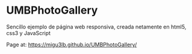 # UMBPhotoGallery
Sencillo ejemplo de página web responsiva, creada netamente en html5, css3 y JavaScript

Page at: https://migu3lb.github.io/UMBPhotoGallery/
